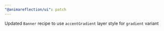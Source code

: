 ```yaml
---
"@animareflection/ui": patch
---
```


Updated `Banner` recipe to use `accentGradient` layer style for `gradient` variant
